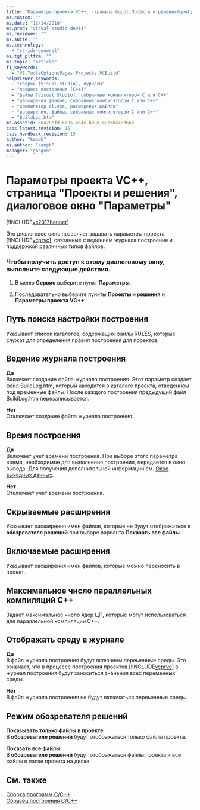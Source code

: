 ```yaml
---
title: "Параметры проекта VC++, страница &quot;Проекты и решения&quot;, диалоговое окно &quot;Параметры&quot; | Microsoft Docs"
ms.custom: ""
ms.date: "12/14/2016"
ms.prod: "visual-studio-dev14"
ms.reviewer: ""
ms.suite: ""
ms.technology: 
  - "vs-ide-general"
ms.tgt_pltfrm: ""
ms.topic: "article"
f1_keywords: 
  - "VS.ToolsOptionsPages.Projects.VCBuild"
helpviewer_keywords: 
  - "сборки [Visual Studio], журналы"
  - "процесс построения [C++]"
  - "файлы [Visual Studio], собранные компилятором C или C++"
  - "расширения файлов, собранные компилятором C или C++"
  - "компилятор cl.exe, расширения файлов"
  - "расширения, файлы, собранные компилятором C или C++"
  - "BuildLog.htm"
ms.assetid: 56420efd-6a95-464e-b890-e2b38c48d66a
caps.latest.revision: 15
caps.handback.revision: 15
author: "kempb"
ms.author: "kempb"
manager: "ghogen"
---
```

# Параметры проекта VC++, страница &quot;Проекты и решения&quot;, диалоговое окно &quot;Параметры&quot;
[!INCLUDE[vs2017banner](../../code-quality/includes/vs2017banner.md)]

Это диалоговое окно позволяет задавать параметры проекта [!INCLUDE[vcprvc](../../debugger/includes/vcprvc_md.md)], связанные с ведением журнала построения и поддержкой различных типов файлов.  
  
### Чтобы получить доступ к этому диалоговому окну, выполните следующие действия.  
  
1.  В меню **Сервис** выберите пункт **Параметры**.  
  
2.  Последовательно выберите пункты **Проекты и решения** и **Параметры проекта VC\+\+**.  
  
## Путь поиска настройки построения  
 Указывает список каталогов, содержащих файлы RULES, которые служат для определения правил построения для проектов.  
  
## Ведение журнала построения  
 **Да**  
 Включает создание файла журнала построения.  Этот параметр создает файл BuildLog.htm, который находится в каталоге проекта, отведенном под временные файлы.  После каждого построения предыдущий файл BuildLog.htm перезаписывается.  
  
 **Нет**  
 Отключает создание файла журнала построения.  
  
## Время построения  
 **Да**  
 Включает учет времени построения.  При выборе этого параметра время, необходимое для выполнения построения, передается в окно вывода.  Для получения дополнительной информации см. [Окно выходных данных](../../ide/reference/output-window.md).  
  
 **Нет**  
 Отключает учет времени построения.  
  
## Скрываемые расширения  
 Указывает расширения имен файлов, которые не будут отображаться в **обозревателе решений** при выборе варианта **Показать все файлы**.  
  
## Включаемые расширения  
 Указывает расширения имен файлов, которые можно переносить в проект.  
  
## Максимальное число параллельных компиляций С\+\+  
 Задает максимальное число ядер ЦП, которые могут использоваться для параллельной компиляции С\+\+.  
  
## Отображать среду в журнале  
 **Да**  
 В файл журнала построения будут включены переменные среды.  Это означает, что в процессе построения проектов [!INCLUDE[vcprvc](../../debugger/includes/vcprvc_md.md)] в журнал построения будут заноситься значения всех переменных среды.  
  
 **Нет**  
 В файл журнала построения не будут включаться переменные среды.  
  
## Режим обозревателя решений  
 **Показывать только файлы в проекте**  
 В **обозревателе решений** будут отображаться только файлы проекта.  
  
 **Показать все файлы**  
 В **обозревателе решений** будут отображаться файлы проекта и все файлы в папке проекта на диске.  
  
## См. также  
 [Сборка программ C\/C\+\+](/visual-cpp/build/building-c-cpp-programs)   
 [Образец построения C\/C\+\+](/visual-cpp/build/reference/c-cpp-building-reference)